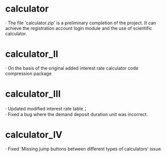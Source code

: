 # calculator
· The file 'calculator.zip' is a preliminary completion of the project. It can achieve the registration account login module and the use 
of scientific calculator.
# calculator_II
· On the basis of the original added interest rate calculator code compression package
# calculator_III
· Updated modified interest rate table；  
· Fixed a bug where the demand deposit duration unit was incorrect.
# calculator_IV
· Fixed 'Missing jump buttons between different types of calculators' issue.
